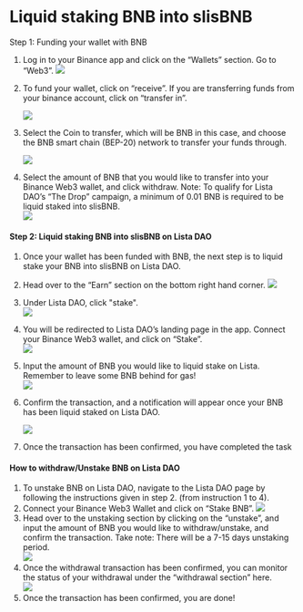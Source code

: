 # Liquid staking BNB into slisBNB

Step 1: Funding your wallet with BNB

1. Log in to your Binance app and click on the “Wallets” section. Go to “Web3”. ![](https://docs.bsc.lista.org/\~gitbook/image?url=https%3A%2F%2F1284749027-files.gitbook.io%2F%7E%2Ffiles%2Fv0%2Fb%2Fgitbook-x-prod.appspot.com%2Fo%2Fspaces%252FeuAQJMk753IWaCTi0zzi%252Fuploads%252FwIFMryMLKXPUzKtqtgdI%252Fimage.png%3Falt%3Dmedia%26token%3D8a794379-12a7-4dc1-8c1c-c252cd3e8a0f\&width=300\&dpr=4\&quality=100\&sign=2fcebd70\&sv=1)
2.  To fund your wallet, click on “receive”. If you are transferring funds from your binance account, click on “transfer in”.

    ![](https://docs.bsc.lista.org/\~gitbook/image?url=https%3A%2F%2Flh7-us.googleusercontent.com%2FVL9aulbuRNV0a3o17LmIfjN2fLV1MyCMiBInf7BuwKKHTawf9fX6g78GzMVs-NGZ6EjeXL0xGlCl3TvOwzpoHKJxQtfx17m038wBhuZYYNMZlUOWnUQsAd5RlAn7m3LGKXHRCKPobUpWlAMog\_Mb2M0\&width=768\&dpr=4\&quality=100\&sign=8a026e3b\&sv=1)
3.  Select the Coin to transfer, which will be BNB in this case, and choose the BNB smart chain (BEP-20) network to transfer your funds through.

    ![](https://docs.bsc.lista.org/\~gitbook/image?url=https%3A%2F%2Flh7-us.googleusercontent.com%2FepCaqTmH4Lwhua28wPBCQQLjsUgenpe452uYzFEo5psnZLpyVWJL9rGhxUIe8X7cgWYP5vLTXiwmTDf0fzb69OqFZRxjUuaRt1TtPW3Zh5BV\_4xRBLnkRlxQLtzUqKyPnze\_26bQfUWDFd2EM6VT-js\&width=768\&dpr=4\&quality=100\&sign=f4a4403f\&sv=1)
4. Select the amount of BNB that you would like to transfer into your Binance Web3 wallet, and click withdraw. Note: To qualify for Lista DAO’s “The Drop” campaign, a minimum of 0.01 BNB is required to be liquid staked into slisBNB.\
   ![](https://docs.bsc.lista.org/\~gitbook/image?url=https%3A%2F%2Flh7-us.googleusercontent.com%2FI6RDRx\_L0URN9pp5d7xEiFxJtmBxaXnKgzvrqmSt0ycflbQKbEU4p7wkat6Pxwfm8l-whVBTwZm6DQAkt9-26iregNlPGpV5iRjYPNr3OqM3S2FDctWjYZ9uc-KFwSrcz7aVLkCJ9k\_he3aFBGECH9A\&width=300\&dpr=4\&quality=100\&sign=11148b60\&sv=1)

#### Step 2: Liquid staking BNB into slisBNB on Lista DAO <a href="#step-2-liquid-staking-bnb-into-slisbnb-on-lista-dao" id="step-2-liquid-staking-bnb-into-slisbnb-on-lista-dao"></a>

1. Once your wallet has been funded with BNB, the next step is to liquid stake your BNB into slisBNB on Lista DAO.
2. Head over to the “Earn” section on the bottom right hand corner. ![](https://docs.bsc.lista.org/\~gitbook/image?url=https%3A%2F%2F1284749027-files.gitbook.io%2F%7E%2Ffiles%2Fv0%2Fb%2Fgitbook-x-prod.appspot.com%2Fo%2Fspaces%252FeuAQJMk753IWaCTi0zzi%252Fuploads%252FPHWYq9wMkPatPjT5uaQZ%252Ftelegram-cloud-photo-size-5-6249301136964172966-y.jpg%3Falt%3Dmedia%26token%3Ddb9a59af-f069-47f4-912b-ed089af2eb76\&width=300\&dpr=4\&quality=100\&sign=bf90dc7a\&sv=1)
3. Under Lista DAO, click "stake".\
   &#x20;![](https://docs.bsc.lista.org/\~gitbook/image?url=https%3A%2F%2F1284749027-files.gitbook.io%2F%7E%2Ffiles%2Fv0%2Fb%2Fgitbook-x-prod.appspot.com%2Fo%2Fspaces%252FeuAQJMk753IWaCTi0zzi%252Fuploads%252FIVtRws1uWlD2ump1F7Pu%252Ftelegram-cloud-photo-size-5-6249301136964172968-y.jpg%3Falt%3Dmedia%26token%3De5ebd172-b4e4-46e6-9e38-274976b1ed56\&width=300\&dpr=4\&quality=100\&sign=9f524dbb\&sv=1)
4. You will be redirected to Lista DAO’s landing page in the app. Connect your Binance Web3 wallet, and click on “Stake”.\
   &#x20;![](https://docs.bsc.lista.org/\~gitbook/image?url=https%3A%2F%2F1284749027-files.gitbook.io%2F%7E%2Ffiles%2Fv0%2Fb%2Fgitbook-x-prod.appspot.com%2Fo%2Fspaces%252FeuAQJMk753IWaCTi0zzi%252Fuploads%252Fao1T15MqEhRLKJHTGAAW%252Fimage.png%3Falt%3Dmedia%26token%3D8c7ce4ad-d7b7-47f0-9f7a-55d959b5986d\&width=300\&dpr=4\&quality=100\&sign=78f5fbf6\&sv=1)
5. Input the amount of BNB you would like to liquid stake on Lista. Remember to leave some BNB behind for gas!\
   ![](https://docs.bsc.lista.org/\~gitbook/image?url=https%3A%2F%2Flh7-us.googleusercontent.com%2FPiLMR9oSzdIoNF7V7mejgbHh6jWQBsOIaAVDlno3n1otnf\_29-PHM79\_fSUNjERWIr8H8ymmrZDWtfDyYtOoeO5bUaBqTCvFIwJj1L5VuBJaq-M1teCaPAGZ-2\_GaRq\_6\_Yad-fk51LW\_kaPO393pfc\&width=300\&dpr=4\&quality=100\&sign=4964b416\&sv=1)
6.  Confirm the transaction, and a notification will appear once your BNB has been liquid staked on Lista DAO.

    ![](https://docs.bsc.lista.org/\~gitbook/image?url=https%3A%2F%2Flh7-us.googleusercontent.com%2F7-OFZLK4\_fHu7qSh4XW1rSJFbmQLSWzg42HZaR68c8o9DFCflyCognEt88pDFZrvuON2kJ\_i-vcCRCnCNT49V-HKHbAS-CvqTccYcaBri4AzDqZmDz1WKZ5chsY5M70YI9vaTWPXmbScI5uomgTL7ls\&width=768\&dpr=4\&quality=100\&sign=92883237\&sv=1)
7. Once the transaction has been confirmed, you have completed the task

#### How to withdraw/Unstake BNB on Lista DAO <a href="#how-to-withdraw-unstake-bnb-on-lista-dao" id="how-to-withdraw-unstake-bnb-on-lista-dao"></a>

1. To unstake BNB on Lista DAO, navigate to the Lista DAO page by following the instructions given in step 2. (from instruction 1 to 4).
2. Connect your Binance Web3 Wallet and click on “Stake BNB”. ![](https://docs.bsc.lista.org/\~gitbook/image?url=https%3A%2F%2F1284749027-files.gitbook.io%2F%7E%2Ffiles%2Fv0%2Fb%2Fgitbook-x-prod.appspot.com%2Fo%2Fspaces%252FeuAQJMk753IWaCTi0zzi%252Fuploads%252Fao1T15MqEhRLKJHTGAAW%252Fimage.png%3Falt%3Dmedia%26token%3D8c7ce4ad-d7b7-47f0-9f7a-55d959b5986d\&width=300\&dpr=4\&quality=100\&sign=78f5fbf6\&sv=1)
3. Head over to the unstaking section by clicking on the “unstake”, and input the amount of BNB you would like to withdraw/unstake, and confirm the transaction. Take note: There will be a 7-15 days unstaking period.\
   ![](https://docs.bsc.lista.org/\~gitbook/image?url=https%3A%2F%2Flh7-us.googleusercontent.com%2FPld8G0rkw3zjwl1gIPWrsGSwThHOX\_OeX\_tiqIjCvSPOA4G2y3q8lifAeUnzJIP6OzV9DANVEj7EciFLEqV2uv6j4CqXoJRSjbvzxVS\_TDUmmGPn63iRT\_BQn-foJ-54dGERdeDpxKjchjBZ35jkIog\&width=768\&dpr=4\&quality=100\&sign=26d38f5d\&sv=1)
4. Once the withdrawal transaction has been confirmed, you can monitor the status of your withdrawal under the “withdrawal section” here.\
   &#x20;![](https://docs.bsc.lista.org/\~gitbook/image?url=https%3A%2F%2Flh7-us.googleusercontent.com%2FngUqGxvz73zW4iOTdwNGUG6n5hvLcfaKegMX0NV4oWWW255wnmmvLLrxXnxS0HyodhDlsdEw9RWy8Zny2XKCklFmqQhdiaOG9Nn-87KDouAAbAQeQBIohB6spDS5IqhhEvdanmXVa-bR5uTMWYzDoDk\&width=300\&dpr=4\&quality=100\&sign=75fe9201\&sv=1)
5. Once the transaction has been confirmed, you are done!
